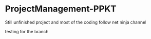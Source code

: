 # ProjectManagement-PPKT
Still unfinished project and most of the coding follow net ninja channel

testing for the branch
